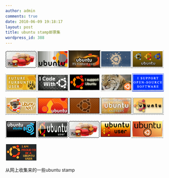```yaml
---
author: admin
comments: true
date: 2010-06-09 19:18:17
layout: post
title: ubuntu stamp邮票集
wordpress_id: 388
---
```


[![](/media/images/2010-06-09-ubuntu-stamps/Ubuntu_user_stamp02_by_MariPocket1.gif)](/media/images/2010-06-09-ubuntu-stamps/Ubuntu_user_stamp02_by_MariPocket1.gif)[![](/media/images/2010-06-09-ubuntu-stamps/Brushed_Ubuntu_Stamp_by_gamerchick031.png)](/media/images/2010-06-09-ubuntu-stamps/Brushed_Ubuntu_Stamp_by_gamerchick031.png)[![](/media/images/2010-06-09-ubuntu-stamps/d4c0982c3fb229ae594d14b91f6f26a11.png)](/media/images/2010-06-09-ubuntu-stamps/d4c0982c3fb229ae594d14b91f6f26a11.png)[![](/media/images/2010-06-09-ubuntu-stamps/ea3352c9387a63672c196d0467e4ba371.png)](/media/images/2010-06-09-ubuntu-stamps/ea3352c9387a63672c196d0467e4ba371.png)[![](/media/images/2010-06-09-ubuntu-stamps/ee059ea12455676e77b0b7d43bc669451.png)](/media/images/2010-06-09-ubuntu-stamps/ee059ea12455676e77b0b7d43bc669451.png)  

[![](/media/images/2010-06-09-ubuntu-stamps/Future_Furbuntu_User_Stamp_by_szczurex1.png)](/media/images/2010-06-09-ubuntu-stamps/Future_Furbuntu_User_Stamp_by_szczurex1.png)[![](/media/images/2010-06-09-ubuntu-stamps/I_Code_With_Ubuntu___Stamp_by_meisenshi-1.gif)](/media/images/2010-06-09-ubuntu-stamps/I_Code_With_Ubuntu___Stamp_by_meisenshi-1.gif)[![](/media/images/2010-06-09-ubuntu-stamps/I_do_not_support_microsoft____by_SHOCKmaster611.png)](/media/images/2010-06-09-ubuntu-stamps/I_do_not_support_microsoft____by_SHOCKmaster611.png)[![](/media/images/2010-06-09-ubuntu-stamps/Lucid_Lynx_by_Nironan121.png)](/media/images/2010-06-09-ubuntu-stamps/Lucid_Lynx_by_Nironan121.png)[![](/media/images/2010-06-09-ubuntu-stamps/Open_Source_Stamp_by_SuperGrouper1.gif)](/media/images/2010-06-09-ubuntu-stamps/Open_Source_Stamp_by_SuperGrouper1.gif)

[![](/media/images/2010-06-09-ubuntu-stamps/Ubuntu_NXT_Stamp_by_MiCrOsCo_PuCe1.png)](/media/images/2010-06-09-ubuntu-stamps/Ubuntu_NXT_Stamp_by_MiCrOsCo_PuCe1.png)[![](/media/images/2010-06-09-ubuntu-stamps/Ubuntu_Stamp_03_by_bradwjensen1.png)](/media/images/2010-06-09-ubuntu-stamps/Ubuntu_Stamp_03_by_bradwjensen1.png)[![](/media/images/2010-06-09-ubuntu-stamps/Ubuntu_Stamp_04_by_bradwjensen1.png)](/media/images/2010-06-09-ubuntu-stamps/Ubuntu_Stamp_04_by_bradwjensen1.png)[![](/media/images/2010-06-09-ubuntu-stamps/Ubuntu_Stamp_by_Ihara1.png)](/media/images/2010-06-09-ubuntu-stamps/Ubuntu_Stamp_by_Ihara1.png)[![](/media/images/2010-06-09-ubuntu-stamps/Ubuntu_Stamp_by_Zandaa1.png)](/media/images/2010-06-09-ubuntu-stamps/Ubuntu_Stamp_by_Zandaa1.png)

[![](/media/images/2010-06-09-ubuntu-stamps/Ubuntu_Studio_Stamp_by_AxumDegraKevar1.png)](/media/images/2010-06-09-ubuntu-stamps/Ubuntu_Studio_Stamp_by_AxumDegraKevar1.png)[![](/media/images/2010-06-09-ubuntu-stamps/Ubuntu_user_stamp01_by_MariPocket1.gif)](/media/images/2010-06-09-ubuntu-stamps/Ubuntu_user_stamp01_by_MariPocket1.gif)[![](/media/images/2010-06-09-ubuntu-stamps/Ubuntu_user_stamp02_by_MariPocket1.gif)](/media/images/2010-06-09-ubuntu-stamps/Ubuntu_user_stamp02_by_MariPocket1.gif)[![](/media/images/2010-06-09-ubuntu-stamps/503a5eeea85a5967cc0b6daa0344cd561.gif)](/media/images/2010-06-09-ubuntu-stamps/503a5eeea85a5967cc0b6daa0344cd561.gif)[![](/media/images/2010-06-09-ubuntu-stamps/654de3a845151b8d8232d9eb9547f2aa1.png)](/media/images/2010-06-09-ubuntu-stamps/654de3a845151b8d8232d9eb9547f2aa1.png)

[![](/media/images/2010-06-09-ubuntu-stamps/8500c0ab3b3884a480b2adfd36fec94f1.png)](/media/images/2010-06-09-ubuntu-stamps/8500c0ab3b3884a480b2adfd36fec94f1.png)

从网上收集来的一些ubuntu stamp

